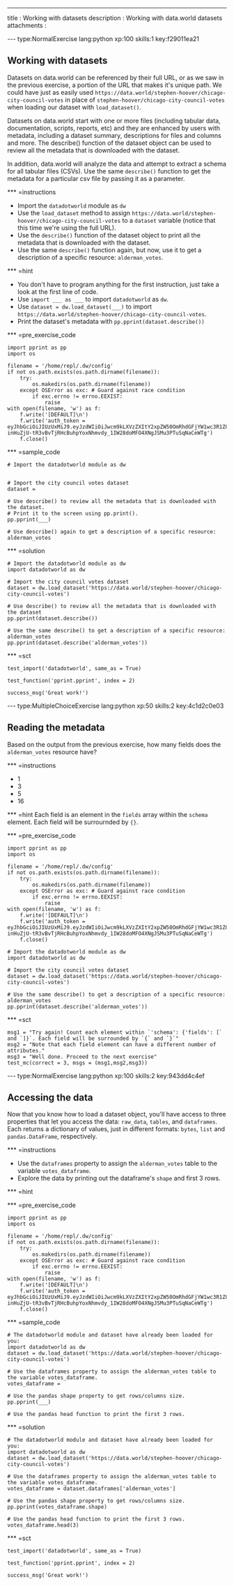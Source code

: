 ---
title       : Working with datasets
description : Working with data.world datasets
attachments :

--- type:NormalExercise lang:python xp:100 skills:1 key:f29011ea21
## Working with datasets

Datasets on data.world can be referenced by their full URL, or as we saw in the previous exercise, a portion of the URL that makes it's unique path. We could have just as easily used `https://data.world/stephen-hoover/chicago-city-council-votes` in place of `stephen-hoover/chicago-city-council-votes` when loading our dataset with `load_dataset()`. 

Datasets on data.world start with one or more files (including tabular data, documentation, scripts, reports, etc) and they are enhanced by users with metadata, including a dataset summary, descriptions for files and columns and more. The describe() function of the dataset object can be used to review all the metadata that is downloaded with the dataset.

In addition, data.world will analyze the data and attempt to extract a schema for all tabular files (CSVs). Use the same `describe()` function to get the metadata for a particular csv file by passing it as a parameter.

*** =instructions
- Import the `datadotworld` module as `dw`
- Use the `load_dataset` method to assign `https://data.world/stephen-hoover/chicago-city-council-votes` to a `dataset` variable (notice that this time we're using the full URL).
- Use the `describe()` function of the dataset object to print all the metadata that is downloaded with the dataset.
- Use the same `describe()` function again, but now, use it to get a description of a specific resource: `alderman_votes`.

*** =hint
- You don't have to program anything for the first instruction, just take a look at the first line of code.
- Use `import ___ as ___` to import `datadotworld` as `dw`.
- Use `dataset = dw.load_dataset(___)` to import `https://data.world/stephen-hoover/chicago-city-council-votes`.
- Print the dataset's metadata with `pp.pprint(dataset.describe())`

*** =pre_exercise_code
```{python}
import pprint as pp
import os

filename = '/home/repl/.dw/config'
if not os.path.exists(os.path.dirname(filename)):
    try:
        os.makedirs(os.path.dirname(filename))
    except OSError as exc: # Guard against race condition
        if exc.errno != errno.EEXIST:
            raise
with open(filename, 'w') as f:
    f.write('[DEFAULT]\n')
    f.write('auth_token = eyJhbGciOiJIUzUxMiJ9.eyJzdWIiOiJwcm9kLXVzZXItY2xpZW50OmRhdGFjYW1wc3R1ZGVudCIsImlzcyI6ImFnZW50OmRhdGFjYW1wc3R1ZGVudDo6MmMzMTM4Y2YtMGJjNy00N2FmLTg1MWItMGE1YmQ3ZTlhYjliIiwiaWF0IjoxNDkzMjI5NjMwLCJyb2xlIjpbInVzZXJfYXBpX3dyaXRlIiwidXNlcl9hcGlfcmVhZCJdLCJnZW5lcmFsLXB1cnBvc2UiOnRydWV9.MODLiozjfoCE9VS91Ycf1-inHuZjU-tR3vBvTjRHcBuhpYoxNhmvdy_1IW28doMFO4XNgJSMu3PTuSqNaCeWTg')
    f.close()
```

*** =sample_code
```{python}
# Import the datadotworld module as dw


# Import the city council votes dataset
dataset = 

# Use describe() to review all the metadata that is downloaded with the dataset. 
# Print it to the screen using pp.print().
pp.pprint(___)

# Use describe() again to get a description of a specific resource: alderman_votes

```

*** =solution
```{python}
# Import the datadotworld module as dw
import datadotworld as dw

# Import the city council votes dataset
dataset = dw.load_dataset('https://data.world/stephen-hoover/chicago-city-council-votes')

# Use describe() to review all the metadata that is downloaded with the dataset
pp.pprint(dataset.describe())

# Use the same describe() to get a description of a specific resource: alderman_votes
pp.pprint(dataset.describe('alderman_votes'))
```

*** =sct
```{python}
test_import('datadotworld', same_as = True)

test_function('pprint.pprint', index = 2)

success_msg('Great work!')
```


--- type:MultipleChoiceExercise lang:python xp:50 skills:2 key:4c1d2c0e03
## Reading the metadata

Based on the output from the previous exercise, how many fields does the `alderman_votes` resource have?

*** =instructions
- 1
- 3
- 5
- 16

*** =hint
Each field is an element in the `fields` array within the `schema` element. Each field will be surrournded by `{}`.

*** =pre_exercise_code
```{python}
import pprint as pp
import os

filename = '/home/repl/.dw/config'
if not os.path.exists(os.path.dirname(filename)):
    try:
        os.makedirs(os.path.dirname(filename))
    except OSError as exc: # Guard against race condition
        if exc.errno != errno.EEXIST:
            raise
with open(filename, 'w') as f:
    f.write('[DEFAULT]\n')
    f.write('auth_token = eyJhbGciOiJIUzUxMiJ9.eyJzdWIiOiJwcm9kLXVzZXItY2xpZW50OmRhdGFjYW1wc3R1ZGVudCIsImlzcyI6ImFnZW50OmRhdGFjYW1wc3R1ZGVudDo6MmMzMTM4Y2YtMGJjNy00N2FmLTg1MWItMGE1YmQ3ZTlhYjliIiwiaWF0IjoxNDkzMjI5NjMwLCJyb2xlIjpbInVzZXJfYXBpX3dyaXRlIiwidXNlcl9hcGlfcmVhZCJdLCJnZW5lcmFsLXB1cnBvc2UiOnRydWV9.MODLiozjfoCE9VS91Ycf1-inHuZjU-tR3vBvTjRHcBuhpYoxNhmvdy_1IW28doMFO4XNgJSMu3PTuSqNaCeWTg')
    f.close()

# Import the datadotworld module as dw
import datadotworld as dw

# Import the city council votes dataset
dataset = dw.load_dataset('https://data.world/stephen-hoover/chicago-city-council-votes')

# Use the same describe() to get a description of a specific resource: alderman_votes
pp.pprint(dataset.describe('alderman_votes'))

```

*** =sct
```{python}
msg1 = "Try again! Count each element within `'schema': {'fields': [` and `]}`. Each field will be surrounded by `{` and `}`"
msg2 = "Note that each field element can have a different number of attributes."
msg3 = "Well done. Proceed to the next exercise"
test_mc(correct = 3, msgs = (msg1,msg2,msg3))
```

--- type:NormalExercise lang:python xp:100 skills:2 key:943dd4c4ef
## Accessing the data

Now that you know how to load a dataset object, you'll have access to three properties that let you access the data: `raw_data`, `tables`, and `dataframes`. Each returns a dictionary of values, just in different formats: `bytes`, `list` and `pandas.DataFrame`, respectively.

*** =instructions
- Use the `dataframes` property to assign the `alderman_votes` table to the variable `votes_dataframe`.
- Explore the data by printing out the dataframe's `shape` and first 3 rows.

*** =hint

*** =pre_exercise_code
```{python}
import pprint as pp
import os

filename = '/home/repl/.dw/config'
if not os.path.exists(os.path.dirname(filename)):
    try:
        os.makedirs(os.path.dirname(filename))
    except OSError as exc: # Guard against race condition
        if exc.errno != errno.EEXIST:
            raise
with open(filename, 'w') as f:
    f.write('[DEFAULT]\n')
    f.write('auth_token = eyJhbGciOiJIUzUxMiJ9.eyJzdWIiOiJwcm9kLXVzZXItY2xpZW50OmRhdGFjYW1wc3R1ZGVudCIsImlzcyI6ImFnZW50OmRhdGFjYW1wc3R1ZGVudDo6MmMzMTM4Y2YtMGJjNy00N2FmLTg1MWItMGE1YmQ3ZTlhYjliIiwiaWF0IjoxNDkzMjI5NjMwLCJyb2xlIjpbInVzZXJfYXBpX3dyaXRlIiwidXNlcl9hcGlfcmVhZCJdLCJnZW5lcmFsLXB1cnBvc2UiOnRydWV9.MODLiozjfoCE9VS91Ycf1-inHuZjU-tR3vBvTjRHcBuhpYoxNhmvdy_1IW28doMFO4XNgJSMu3PTuSqNaCeWTg')
    f.close()
```

*** =sample_code
```{python}
# The datadotworld module and dataset have already been loaded for you:
import datadotworld as dw
dataset = dw.load_dataset('https://data.world/stephen-hoover/chicago-city-council-votes')

# Use the dataframes property to assign the alderman_votes table to the variable votes_dataframe.
votes_dataframe = 

# Use the pandas shape property to get rows/columns size.
pp.pprint(___)

# Use the pandas head function to print the first 3 rows.

```

*** =solution
```{python}
# The datadotworld module and dataset have already been loaded for you:
import datadotworld as dw
dataset = dw.load_dataset('https://data.world/stephen-hoover/chicago-city-council-votes')

# Use the dataframes property to assign the alderman_votes table to the variable votes_dataframe.
votes_dataframe = dataset.dataframes['alderman_votes']

# Use the pandas shape property to get rows/columns size.
pp.pprint(votes_dataframe.shape)

# Use the pandas head function to print the first 3 rows.
votes_dataframe.head(3)

```

*** =sct
```{python}
test_import('datadotworld', same_as = True)

test_function('pprint.pprint', index = 2)

success_msg('Great work!')
```
